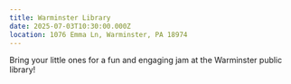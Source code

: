 ```yaml
---
title: Warminster Library
date: 2025-07-03T10:30:00.000Z
location: 1076 Emma Ln, Warminster, PA 18974
---
```

Bring your little ones for a fun and engaging jam at the Warminster public library!
